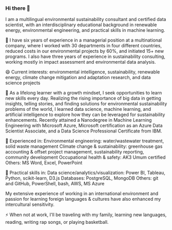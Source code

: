 ### Hi there 👋

<!--
**eparamasari/eparamasari** is a ✨ _special_ ✨ repository because its `README.md` (this file) appears on your GitHub profile.

Here are some ideas to get you started:

- 🔭 I’m currently working on ...
- 🌱 I’m currently learning ...
- 👯 I’m looking to collaborate on ...
- 🤔 I’m looking for help with ...
- 💬 Ask me about ...
- 📫 How to reach me: ...
- 😄 Pronouns: ...
- ⚡ Fun fact: ...
-->

I am a multilingual environmental sustainability consultant and certified data scientist, with an interdisciplinary educational background in renewable energy, environmental engineering, and practical skills in machine learning.

🔭 I have six years of experience in a managerial position at a multinational company, where I worked with 30 departments in four different countries, reduced costs in our environmental projects by 60%, and initiated 15+ new programs. I also have three years of experience in sustainability consulting, working mostly in impact assessment and environmental data analysis.

😄 Current interests: environmental intelligence, sustainability, renewable energy, climate change mitigation and adaptation research, and data science projects

🌱 As a lifelong learner with a growth mindset, I seek opportunities to learn new skills every day. Realizing the rising importance of big data in getting insights, telling stories, and finding solutions for environmental sustainability problems of the world, I learned data science, machine learning, and artificial intelligence to explore how they can be leveraged for sustainability enhancements. Recently attained a Nanodegree in Machine Learning Engineering with Microsoft Azure, Microsoft certification as an Azure Data Scientist Associate, and a Data Science Professional Certificate from IBM.

💬 Experienced in:
Environmental engineering: water/wastewater treatment, solid waste management
Climate change & sustainability: greenhouse gas accounting & offset project management, sustainability reporting, community development
Occupational health & safety: AK3 Umum certified
Others: MS Word, Excel, PowerPoint

💬 Practical skills in:
Data science/analytics/visualization: Power BI, Tableau, Python, scikit-learn, D3.js
Databases: PostgreSQL, MongoDB
Others: git and GitHub, PowerShell, bash, AWS, MS Azure

My extensive experience of working in an international environment and passion for learning foreign languages & cultures have also enhanced my intercultural sensitivity.

⚡ When not at work, I'll be traveling with my family, learning new languages, reading, writing rap songs, or playing basketball.
